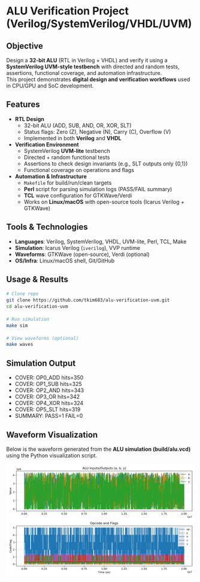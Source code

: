 # ALU Verification Project (Verilog/SystemVerilog/VHDL/UVM)

## Objective
Design a **32-bit ALU** (RTL in Verilog + VHDL) and verify it using a **SystemVerilog UVM-style testbench** with directed and random tests, assertions, functional coverage, and automation infrastructure.  
This project demonstrates **digital design and verification workflows** used in CPU/GPU and SoC development.

## Features
- **RTL Design**
  - 32-bit ALU (ADD, SUB, AND, OR, XOR, SLT)
  - Status flags: Zero (Z), Negative (N), Carry (C), Overflow (V)
  - Implemented in both **Verilog** and **VHDL**
- **Verification Environment**
  - SystemVerilog **UVM-lite** testbench
  - Directed + random functional tests
  - Assertions to check design invariants (e.g., SLT outputs only {0,1})
  - Functional coverage on operations and flags
- **Automation & Infrastructure**
  - `Makefile` for build/run/clean targets
  - **Perl** script for parsing simulation logs (PASS/FAIL summary)
  - **TCL** wave configuration for GTKWave/Verdi
  - Works on **Linux/macOS** with open-source tools (Icarus Verilog + GTKWave)

## Tools & Technologies
- **Languages**: Verilog, SystemVerilog, VHDL, UVM-lite, Perl, TCL, Make
- **Simulation**: Icarus Verilog (`iverilog`), VVP runtime
- **Waveforms**: GTKWave (open-source), Verdi (optional)
- **OS/Infra**: Linux/macOS shell, Git/GitHub

## Usage & Results
```bash
# Clone repo
git clone https://github.com/tkim683/alu-verification-uvm.git
cd alu-verification-uvm

# Run simulation
make sim

# View waveforms (optional)
make waves

```
## Simulation Output
- COVER: OP0_ADD hits=350
- COVER: OP1_SUB hits=325
- COVER: OP2_AND hits=343
- COVER: OP3_OR  hits=342
- COVER: OP4_XOR hits=324
- COVER: OP5_SLT hits=319
- SUMMARY: PASS=1 FAIL=0

## Waveform Visualization

Below is the waveform generated from the **ALU simulation (build/alu.vcd)** using the Python visualization script.

![ALU Waveform](docs/wave.png)


